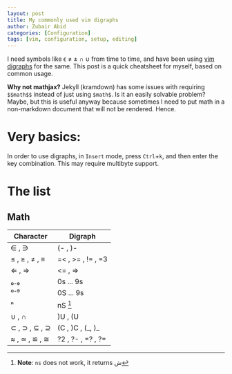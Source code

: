```yaml
---
layout: post
title: My commonly used vim digraphs
author: Zubair Abid
categories: [Configuration]
tags: [vim, configuration, setup, editing] 
---
```


I need symbols like ϵ ≠ ± ∩ ∪ from time to time, and have been using 
[vim digraphs](https://vimhelp.org/digraph.txt.html) for the same. This post is
a quick cheatsheet for myself, based on common usage.

**Why not mathjax?** Jekyll (kramdown) has some issues with requiring `$$math$$`
instead of just using `$math$`. Is it an easily solvable problem? Maybe, but 
this is useful anyway because sometimes I need to put math in a non-markdown 
document that will not be rendered. Hence.

# Very basics:

In order to use digraphs, in `Insert` mode, press `Ctrl`+`k`, and then enter
the key combination. This may require multibyte support.

# The list

## Math

| Character      | Digraph            |
|----------------|--------------------|
| ∈ , ∋          | (- , )-            |
| ≤ , ≥ , ≠ , ≡  | =< , >= , != , =3  |
| ⇐ , ⇒          | <= , =>            |
| ₀₋₉            | 0s ... 9s          |
| ⁰⁻⁹            | 0S ... 9s          |
| ⁿ              | nS [^nsnowork]     |
| ∪ , ∩          | )U , (U            |
| ⊂ , ⊃ , ⊆  , ⊇ | (C , )C , (\_, )\_ |
| ≈ , ≃ , ≌ , ≅  | ?2 , ?- , =? , ?=  |

[^nsnowork]: **Note**: `ns` does not work, it returns ش

